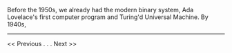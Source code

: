 Before the 1950s, we already had the modern binary system, Ada Lovelace's first computer program and Turing'd Universal Machine. By 1940s, 


---
<< Previous . . .   Next >>
<!--stackedit_data:
eyJwcm9wZXJ0aWVzIjoibGF5b3V0OiBhcnRpY2xlXG50aXRsZT
ogXCJQcmVjdXJzb3JzIGJlZm9yZSAxOTUwc1wiXG5zaWRlYmFy
OlxuICBuYXY6IGxheW91dHNcbiIsImhpc3RvcnkiOlsxMDU0Nj
M2MTU4LC00ODc1Njg0NzZdfQ==
-->